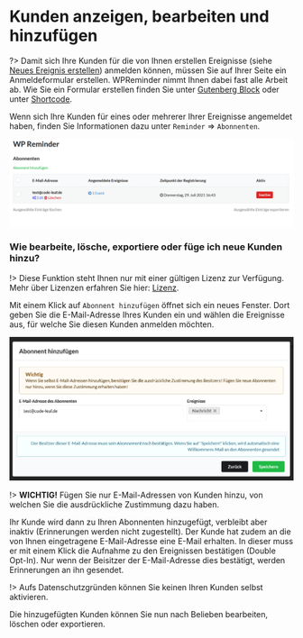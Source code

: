 # Kunden anzeigen, bearbeiten und hinzufügen

?> Damit sich Ihre Kunden für die von Ihnen erstellen Ereignisse (siehe [Neues Ereignis erstellen](de-de/events.md))
anmelden können, müssen Sie auf Ihrer Seite ein Anmeldeformular erstellen. WPReminder nimmt Ihnen dabei fast alle 
Arbeit ab. Wie Sie ein Formular erstellen finden Sie unter [Gutenberg Block](de-de/block.md) oder unter [Shortcode](de-de/shortcode.md).

Wenn sich Ihre Kunden für eines oder mehrerer Ihrer Ereignisse angemeldet haben, finden Sie Informationen dazu
unter `Reminder` => `Abonnenten`.

![Abonnenten](../_images/subscriber_list.PNG)

### Wie bearbeite, lösche, exportiere oder füge ich neue Kunden hinzu?

!> Diese Funktion steht Ihnen nur mit einer gültigen Lizenz zur Verfügung. Mehr über Lizenzen erfahren 
Sie hier: [Lizenz](de-de/license.md).

Mit einem Klick auf `Abonnent hinzufügen` öffnet sich ein neues Fenster. Dort geben Sie die E-Mail-Adresse
Ihres Kunden ein und wählen die Ereignisse aus, für welche Sie diesen Kunden anmelden möchten.

![Abonnent hinzufügen](../_images/add_subscriber.PNG)

!> **WICHTIG!** Fügen Sie nur E-Mail-Adressen von Kunden hinzu, von welchen Sie die ausdrückliche Zustimmung dazu haben.

Ihr Kunde wird dann zu Ihren Abonnenten hinzugefügt, verbleibt aber inaktiv (Erinnerungen werden nicht zugestellt). Der Kunde
hat zudem an die von Ihnen eingetragene E-Mail-Adresse eine E-Mail erhalten. In dieser muss er mit einem Klick die Aufnahme
zu den Ereignissen bestätigen (Double Opt-In). Nur wenn der Beisitzer der E-Mail-Adresse dies bestätigt, werden Erinnerungen an ihn gesendet.

!> Aufs Datenschutzgründen können Sie keinen Ihren Kunden selbst aktivieren.

Die hinzugefügten Kunden können Sie nun nach Belieben bearbeiten, löschen oder exportieren.